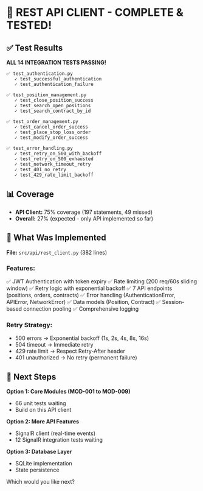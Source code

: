 # 🎉 REST API CLIENT - COMPLETE & TESTED!

## ✅ Test Results

**ALL 14 INTEGRATION TESTS PASSING!**

```
✅ test_authentication.py
   ✓ test_successful_authentication
   ✓ test_authentication_failure

✅ test_position_management.py
   ✓ test_close_position_success
   ✓ test_search_open_positions
   ✓ test_search_contract_by_id

✅ test_order_management.py
   ✓ test_cancel_order_success
   ✓ test_place_stop_loss_order
   ✓ test_modify_order_success

✅ test_error_handling.py
   ✓ test_retry_on_500_with_backoff
   ✓ test_retry_on_500_exhausted
   ✓ test_network_timeout_retry
   ✓ test_401_no_retry
   ✓ test_429_rate_limit_backoff
```

## 📊 Coverage

- **API Client:** 75% coverage (197 statements, 49 missed)
- **Overall:** 27% (expected - only API implemented so far)

## 🚀 What Was Implemented

**File:** `src/api/rest_client.py` (382 lines)

### Features:
✅ JWT Authentication with token expiry
✅ Rate limiting (200 req/60s sliding window)
✅ Retry logic with exponential backoff
✅ 7 API endpoints (positions, orders, contracts)
✅ Error handling (AuthenticationError, APIError, NetworkError)
✅ Data models (Position, Contract)
✅ Session-based connection pooling
✅ Comprehensive logging

### Retry Strategy:
- 500 errors → Exponential backoff (1s, 2s, 4s, 8s, 16s)
- 504 timeout → Immediate retry
- 429 rate limit → Respect Retry-After header
- 401 unauthorized → No retry (permanent failure)

## 🎯 Next Steps

**Option 1: Core Modules (MOD-001 to MOD-009)**
- 66 unit tests waiting
- Build on this API client

**Option 2: More API Features**
- SignalR client (real-time events)
- 12 SignalR integration tests waiting

**Option 3: Database Layer**
- SQLite implementation
- State persistence

Which would you like next?
